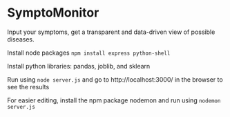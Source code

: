 # SymptoMonitor
Input your symptoms, get a transparent and data-driven view of possible diseases.

Install node packages 
`npm install express python-shell`

Install python libraries: 
pandas, joblib, and sklearn

Run using 
`node server.js`
and go to http://localhost:3000/ in the browser to see the results

For easier editing, install the npm package nodemon and run using 
`nodemon server.js`